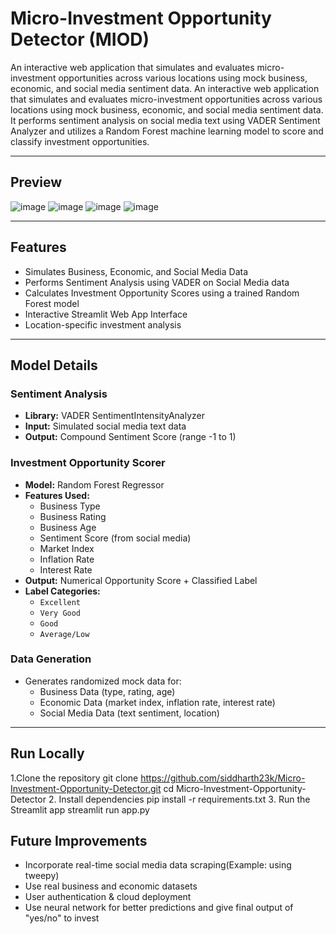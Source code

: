 # Micro-Investment Opportunity Detector (MIOD)

An interactive web application that simulates and evaluates micro-investment opportunities across various locations using mock business, economic, and social media sentiment data.
An interactive web application that simulates and evaluates micro-investment opportunities across various locations using mock business, economic, and social media sentiment data. It performs sentiment analysis on social media text using VADER Sentiment Analyzer and utilizes a Random Forest machine learning model to score and classify investment opportunities.

---

## Preview
![image](https://github.com/user-attachments/assets/dd37d468-9d61-4c47-a5fd-e6efc61bf284)
![image](https://github.com/user-attachments/assets/86f71665-7dee-4e10-980e-da4af6d08b9a)
![image](https://github.com/user-attachments/assets/dbee7c03-282d-4970-a1f4-60e126d344f8)
![image](https://github.com/user-attachments/assets/0cd6a794-60aa-4327-89b6-84324ef11988)

---

## Features

- Simulates Business, Economic, and Social Media Data
- Performs Sentiment Analysis using VADER on Social Media data
- Calculates Investment Opportunity Scores using a trained Random Forest model
- Interactive Streamlit Web App Interface
- Location-specific investment analysis

---

## Model Details

### Sentiment Analysis

- **Library:** VADER SentimentIntensityAnalyzer
- **Input:** Simulated social media text data
- **Output:** Compound Sentiment Score (range -1 to 1)

### Investment Opportunity Scorer

- **Model:** Random Forest Regressor
- **Features Used:**  
  - Business Type
  - Business Rating
  - Business Age
  - Sentiment Score (from social media)
  - Market Index
  - Inflation Rate
  - Interest Rate
- **Output:** Numerical Opportunity Score + Classified Label
- **Label Categories:** 
  - `Excellent`
  - `Very Good`
  - `Good`
  - `Average/Low`

### Data Generation

- Generates randomized mock data for:
  - Business Data (type, rating, age)
  - Economic Data (market index, inflation rate, interest rate)
  - Social Media Data (text sentiment, location)

---

## Run Locally

1.Clone the repository
git clone https://github.com/siddharth23k/Micro-Investment-Opportunity-Detector.git
cd Micro-Investment-Opportunity-Detector
2️. Install dependencies
pip install -r requirements.txt
3️. Run the Streamlit app
streamlit run app.py

## Future Improvements
- Incorporate real-time social media data scraping(Example: using tweepy)
- Use real business and economic datasets
- User authentication & cloud deployment
- Use neural network for better predictions and give final output of "yes/no" to invest
